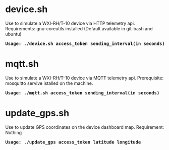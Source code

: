 # device.sh
Use to simulate a WXI-RH/T-10 device via HTTP telemetry api.
Requirements: gnu-coreutils installed (Default available in git-bash and ubuntu)
<pre><b>Usage: ./device.sh access_token sending_interval(in seconds)</b></pre>

# mqtt.sh
Use to simulate a WXI-RH/T-10 device via MQTT telemetry api.
Prerequisite: mosquitto servive  istalled on the machine.
<pre><b>Usage: ./mqtt.sh access_token sending_interval(in seconds)</b></pre>

# update_gps.sh
Use to update GPS coordinates on the device dashboard map.
Requirement: Nothing
<pre><b>Usage: ./update_gps access_token latitude longitude</b></pre>